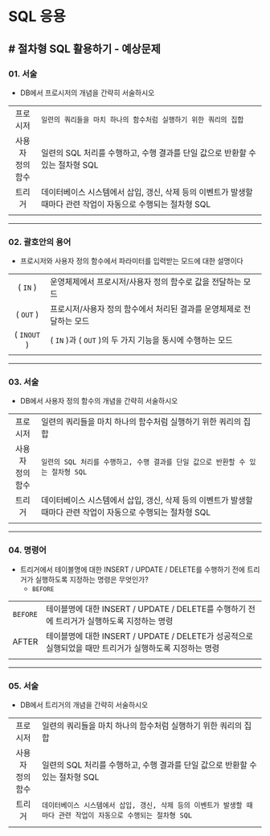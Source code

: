 # SQL 응용

## # 절차형 SQL 활용하기 - 예상문제

### 01. 서술

- DB에서 프로시저의 개념을 간략히 서술하시오

|||
|:--:|--|
|프로시저|`일련의 쿼리들을 마치 하나의 함수처럼 실행하기 위한 쿼리의 집합`|
|사용자</br>정의 함수|일련의 SQL 처리를 수행하고, 수행 결과를 단일 값으로 반환할 수 있는 절차형 SQL|
|트리거|데이터베이스 시스템에서 삽입, 갱신, 삭제 등의 이벤트가 발생할 때마다 관련 작업이 자동으로 수행되는 절차형 SQL|
|||

---

### 02. 괄호안의 용어

- 프로시저와 사용자 정의 함수에서 파라미터를 입력받는 모드에 대한 설명이다

|||
|:--:|--|
|( `IN` )|운영체제에서 프로시저/사용자 정의 함수로 값을 전달하는 모드|
|( `OUT` )|프로시저/사용자 정의 함수에서 처리된 결과를 운영체제로 전달하는 모드|
|( `INOUT` )|( `IN` )과 ( `OUT` )의 두 가지 기능을 동시에 수행하는 모드|
|||

---

### 03. 서술

- DB에서 사용자 정의 함수의 개념을 간략히 서술하시오

|||
|:--:|--|
|프로시저|일련의 쿼리들을 마치 하나의 함수처럼 실행하기 위한 쿼리의 집합|
|사용자</br>정의 함수|`일련의 SQL 처리를 수행하고, 수행 결과를 단일 값으로 반환할 수 있는 절차형 SQL`|
|트리거|데이터베이스 시스템에서 삽입, 갱신, 삭제 등의 이벤트가 발생할 때마다 관련 작업이 자동으로 수행되는 절차형 SQL|
|||

---

### 04. 명령어

- 트리거에서 테이블명에 대한 INSERT / UPDATE / DELETE를 수행하기 전에 트리거가 실행하도록 지정하는 명령은 무엇인가?
  - `BEFORE`

|||
|:--:|--|
|`BEFORE`|테이블명에 대한 INSERT / UPDATE / DELETE를 수행하기 전에 트리거가 실행하도록 지정하는 명령|
|AFTER|테이블명에 대한 INSERT / UPDATE / DELETE가 성공적으로 실행되었을 때만 트리거가 실행하도록 지정하는 명령|
|||

---

### 05. 서술

- DB에서 트리거의 개념을 간략히 서술하시오

|||
|:--:|--|
|프로시저|일련의 쿼리들을 마치 하나의 함수처럼 실행하기 위한 쿼리의 집합|
|사용자</br>정의 함수|일련의 SQL 처리를 수행하고, 수행 결과를 단일 값으로 반환할 수 있는 절차형 SQL|
|트리거|`데이터베이스 시스템에서 삽입, 갱신, 삭제 등의 이벤트가 발생할 때마다 관련 작업이 자동으로 수행되는 절차형 SQL`|
|||
